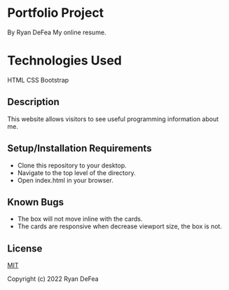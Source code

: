 # Portfolio Project
By Ryan DeFea
My online resume.
# Technologies Used
HTML
CSS
Bootstrap

## Description

This website allows visitors to see useful programming information about me. 

## Setup/Installation Requirements

 - Clone this repository to your desktop.
 - Navigate to the top level of the directory.
 - Open index.html in your browser.

## Known Bugs

 - The box will not move inline with the cards.
 - The cards are responsive when decrease viewport size, the box is not. 

## License

[MIT](https://www.mit.edu/~amini/LICENSE.md) 

Copyright (c) 2022 Ryan DeFea 

